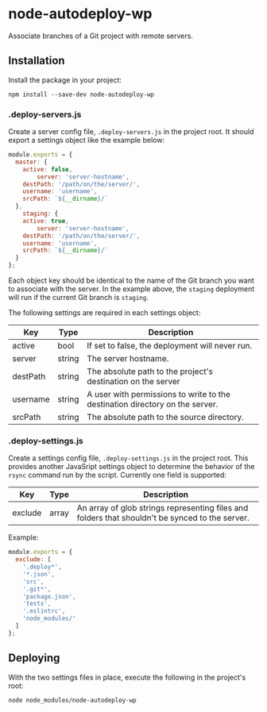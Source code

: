 # node-autodeploy-wp

Associate branches of a Git project with remote servers.

## Installation

Install the package in your project:

```
npm install --save-dev node-autodeploy-wp
```

### .deploy-servers.js

Create a server config file, `.deploy-servers.js` in the project root. It should export a settings object like the example below:

```JavaScript
module.exports = {
  master: {
    active: false,
		server: 'server-hostname',
    destPath: '/path/on/the/server/',
    username: 'username',
    srcPath: `${__dirname}/`
  },
	staging: {
    active: true,
		server: 'server-hostname',
    destPath: '/path/on/the/server/',
    username: 'username',
    srcPath: `${__dirname}/`
  }
};
```

Each object key should be identical to the name of the Git branch you want to associate with the server. In the example above, the `staging` deployment will run if the current Git branch is `staging`.

The following settings are required in each settings object:

| Key | Type | Description |
|---|---|---|
| active | bool | If set to false, the deployment will never run. |
| server | string | The server hostname. |
| destPath | string | The absolute path to the project's destination on the server |
| username | string | A user with permissions to write to the destination directory on the server. |
| srcPath | string | The absolute path to the source directory. |

### .deploy-settings.js

Create a settings config file, `.deploy-settings.js` in the project root. This provides another JavaSript settings object to determine the behavior of the `rsync` command run by the script. Currently one field is supported:

| Key | Type | Description |
|---|---|---|
| exclude | array | An array of glob strings representing files and folders that shouldn't be synced to the server. |

Example:

```JavaScript
module.exports = {
  exclude: [
    '.deploy*',
    '*.json',
    'src',
    '.git*',
    'package.json',
    'tests',
    '.eslintrc',
    'node_modules/'
  ]
};
```

## Deploying

With the two settings files in place, execute the following in the project's root:

`node node_modules/node-autodeploy-wp`
